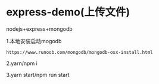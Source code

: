 # express-demo(上传文件)

nodejs+express+mongodb

1.本地安装启动mogodb

`https://www.runoob.com/mongodb/mongodb-osx-install.html`

2.yarn/npm i

3.yarn start/npm run start
